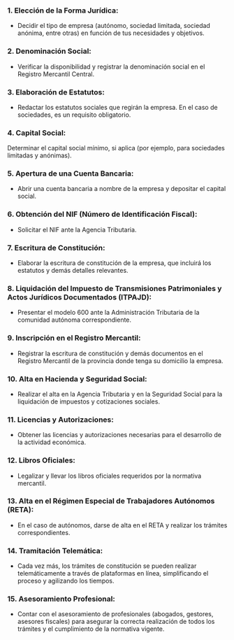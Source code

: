 ### 1. **Elección de la Forma Jurídica:**

* Decidir el tipo de empresa (autónomo, sociedad limitada, sociedad anónima, entre otras) en función de tus necesidades y objetivos.

### 2. **Denominación Social:**

* Verificar la disponibilidad y registrar la denominación social en el Registro Mercantil Central.

### 3. **Elaboración de Estatutos:**

* Redactar los estatutos sociales que regirán la empresa. En el caso de sociedades, es un requisito obligatorio.

### 4. **Capital Social:**

Determinar el capital social mínimo, si aplica (por ejemplo, para sociedades limitadas y anónimas).

### 5. **Apertura de una Cuenta Bancaria:**

* Abrir una cuenta bancaria a nombre de la empresa y depositar el capital social.

### 6. **Obtención del NIF (Número de Identificación Fiscal):**

* Solicitar el NIF ante la Agencia Tributaria.

### 7. **Escritura de Constitución:**

* Elaborar la escritura de constitución de la empresa, que incluirá los estatutos y demás detalles relevantes.

### 8. **Liquidación del Impuesto de Transmisiones Patrimoniales y Actos Jurídicos Documentados (ITPAJD):**

* Presentar el modelo 600 ante la Administración Tributaria de la comunidad autónoma correspondiente.

### 9. **Inscripción en el Registro Mercantil:**

* Registrar la escritura de constitución y demás documentos en el Registro Mercantil de la provincia donde tenga su domicilio la empresa.

### 10. **Alta en Hacienda y Seguridad Social:**

* Realizar el alta en la Agencia Tributaria y en la Seguridad Social para la liquidación de impuestos y cotizaciones sociales.

### 11. **Licencias y Autorizaciones:**

* Obtener las licencias y autorizaciones necesarias para el desarrollo de la actividad económica.

### 12. **Libros Oficiales:**

* Legalizar y llevar los libros oficiales requeridos por la normativa mercantil.

### 13. **Alta en el Régimen Especial de Trabajadores Autónomos (RETA):**

* En el caso de autónomos, darse de alta en el RETA y realizar los trámites correspondientes.

### 14. **Tramitación Telemática:**

* Cada vez más, los trámites de constitución se pueden realizar telemáticamente a través de plataformas en línea, simplificando el proceso y agilizando los tiempos.

### 15. **Asesoramiento Profesional:**

* Contar con el asesoramiento de profesionales (abogados, gestores, asesores fiscales) para asegurar la correcta realización de todos los trámites y el cumplimiento de la normativa vigente.
